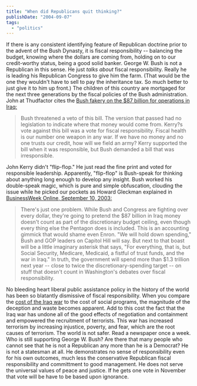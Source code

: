 ```yaml
---
title: "When did Republicans quit thinking?"
publishDate: "2004-09-07"
tags: 
  - "politics"
---
```


If there is any consistent identifying feature of Republican doctrine prior to the advent of the Bush Dynasty, it is fiscal responsibility -- balancing the budget, knowing where the dollars are coming from, holding on to our credit-worthy status, being a good solid banker. George W. Bush is not a Republican in this sense. He just _talks about_ fiscal responsibility. Really he is leading his Republican Congress to give him the farm. (That would be the one they wouldn't have to sell to pay the inheritance tax. So much better to just give it to him up front.) The children of this country are mortgaged for the next three generations by the fiscal policies of the Bush administration. John at Thudfactor cites the [Bush fakery on the $87 billion for operations in Iraq:](http://www.thudfactor.com/textpattern/index.php?id=899)

> Bush threatened a veto of this bill. The version that passed had no legislation to indicate where that money would come from. Kerry?s vote against this bill was a vote for fiscal responsibility. Fiscal health is our number one weapon in any war. If we have no money and no one trusts our credit, how will we field an army? Kerry supported the bill when it was responsible, but Bush demanded a bill that was irresponsible.

John Kerry didn't "flip-flop." He just read the fine print and voted for responsible leadership. Apparently, "flip-flop" is Bush-speak for thinking about anything long enough to develop any insight. Bush worked his double-speak magic, which is pure and simple obfuscation, clouding the issue while he picked our pockets as Howard Gleckman explained in [BusinessWeek Online, September 10, 2003:](http://www.businessweek.com/print/bwdaily/dnflash/sep2003/nf20030910_2527_db045.htm?db)

> There's just one problem. While Bush and Congress are fighting over every dollar, they're going to pretend the $87 billion in Iraq money doesn't count as part of the discretionary budget ceiling, even though every thing else the Pentagon does is included. This is an accounting gimmick that would shame even Enron. "We will hold down spending," Bush and GOP leaders on Capitol Hill will say. But next to that boast will be a little imaginary asterisk that says, "For everything, that is, but Social Security, Medicare, Medicaid, a fistful of trust funds, and the war in Iraq." In truth, the government will spend more than $1.3 trillion next year -- close to twice the discretionary-spending target -- on stuff that doesn't count in Washington's debates over fiscal responsibility.

No bleeding heart liberal public assistance policy in the history of the world has been so blatantly dismissive of fiscal responsibility. When you compare the [cost of the Iraq war](http://costofwar.com/) to the cost of social programs, the magnitude of the deception and waste becomes apparent. Add to this cost the fact that the Iraq war has undone all of the good effects of negotiation and containment and empowered the recruitment of terrorists. This war has increased terrorism by increasing injustice, poverty, and fear, which are the root causes of terrorism. The world is not safer. Read a newspaper once a week. Who is still supporting George W. Bush? Are there that many people who cannot see that he is not a Republican any more than he is a Democrat? He is not a statesman at all. He demonstrates no sense of responsibility even for his own outcomes, much less the conservative Republican fiscal responsibility and committment to good management. He does not serve the universal values of peace and justice. If he gets one vote in November that vote will be have to be based upon ignorance.
